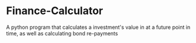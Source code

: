# Finance-Calculator
A python program that calculates a investment's value in at a future point in time, as well as calculating bond re-payments 
